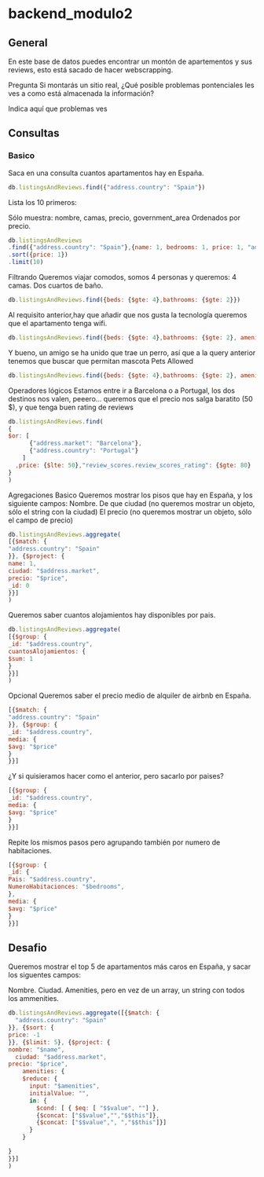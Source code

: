 # backend_modulo2

## General

En este base de datos puedes encontrar un montón de apartementos y sus reviews, esto está sacado de hacer webscrapping.

Pregunta Si montarás un sitio real, ¿Qué posible problemas pontenciales les ves a como está almacenada la información?

Indica aquí que problemas ves


## Consultas

### Basico

Saca en una consulta cuantos apartamentos hay en España.

```javascript
db.listingsAndReviews.find({"address.country": "Spain"})
```
Lista los 10 primeros:

Sólo muestra: nombre, camas, precio, government_area
Ordenados por precio.

```javascript
db.listingsAndReviews
.find({"address.country": "Spain"},{name: 1, bedrooms: 1, price: 1, "address.government_area": 1, \_id: 0})
.sort({price: 1})
.limit(10)
```
Filtrando
Queremos viajar comodos, somos 4 personas y queremos:
4 camas.
Dos cuartos de baño.

```javascript
db.listingsAndReviews.find({beds: {$gte: 4},bathrooms: {$gte: 2}})
```
Al requisito anterior,hay que añadir que nos gusta la tecnología queremos que el apartamento tenga wifi.

```javascript
db.listingsAndReviews.find({beds: {$gte: 4},bathrooms: {$gte: 2}, amenities: "Wifi"})
```
Y bueno, un amigo se ha unido que trae un perro, así que a la query anterior tenemos que buscar que permitan mascota Pets Allowed

```javascript
db.listingsAndReviews.find({beds: {$gte: 4},bathrooms: {$gte: 2}, amenities: "Wifi",amenities: "Pets allowed"})
```
Operadores lógicos
Estamos entre ir a Barcelona o a Portugal, los dos destinos nos valen, peeero... queremos que el precio nos salga baratito (50 $), y que tenga buen rating de reviews

```javascript
db.listingsAndReviews.find(
{
$or: [
      {"address.market": "Barcelona"},
      {"address.country": "Portugal"}
    ]
  ,price: {$lte: 50},"review_scores.review_scores_rating": {$gte: 80}
}
)
```
Agregaciones
Basico
Queremos mostrar los pisos que hay en España, y los siguiente campos:
Nombre.
De que ciudad (no queremos mostrar un objeto, sólo el string con la ciudad)
El precio (no queremos mostrar un objeto, sólo el campo de precio)

```javascript
db.listingsAndReviews.aggregate(
[{$match: {
"address.country": "Spain"
}}, {$project: {
name: 1,
ciudad: "$address.market",
precio: "$price",
_id: 0
}}]
)
```
Queremos saber cuantos alojamientos hay disponibles por pais.

```javascript
db.listingsAndReviews.aggregate(
[{$group: {
_id: "$address.country",
cuantosAlojamientos: {
$sum: 1
}
}}]
)
```
Opcional
Queremos saber el precio medio de alquiler de airbnb en España.

```javascript
[{$match: {
"address.country": "Spain"
}}, {$group: {
_id: "$address.country",
media: {
$avg: "$price"
}
}}]
```
¿Y si quisieramos hacer como el anterior, pero sacarlo por paises?

```javascript
[{$group: {
_id: "$address.country",
media: {
$avg: "$price"
}
}}]
```
Repite los mismos pasos pero agrupando también por numero de habitaciones.

```javascript
[{$group: {
_id: {
Pais: "$address.country",
NumeroHabitacionces: "$bedrooms",
},
media: {
$avg: "$price"
}
}}]
```
## Desafio
Queremos mostrar el top 5 de apartamentos más caros en España, y sacar los siguentes campos:

Nombre.
Ciudad.
Amenities, pero en vez de un array, un string con todos los ammenities.

```javascript
db.listingsAndReviews.aggregate([{$match: {
  "address.country": "Spain"
}}, {$sort: {
price: -1
}}, {$limit: 5}, {$project: {
nombre: "$name",
  ciudad: "$address.market",
precio: "$price",
    amenities: {
    $reduce: {
      input: "$amenities",
      initialValue: "",
      in: {
        $cond: [ { $eq: [ "$$value", ""] },
        {$concat: ["$$value","","$$this"]},
        {$concat: ["$$value",", ","$$this"]}]
      }
    }

}
}}]
)
```